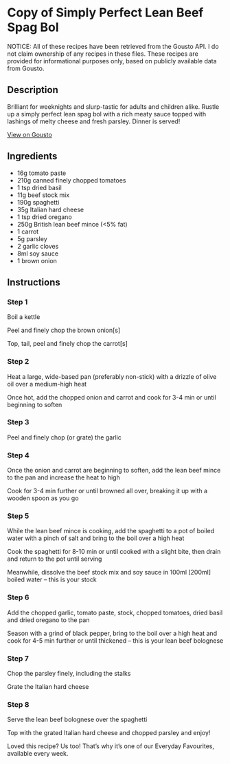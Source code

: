 # Copy of Simply Perfect Lean Beef Spag Bol 

NOTICE: All of these recipes have been retrieved from the Gousto API. I do not claim ownership of any recipes in these files. These recipes are provided for informational purposes only, based on publicly available data from Gousto.

## Description

Brilliant for weeknights and slurp-tastic for adults and children alike. Rustle up a simply perfect lean spag bol with a rich meaty sauce topped with lashings of melty cheese and fresh parsley. Dinner is served!

[View on Gousto](https://www.gousto.co.uk/recipes/cookbook/copy-of-simply-perfect-lean-beef-spag-bol)

## Ingredients

- 16g tomato paste
- 210g canned finely chopped tomatoes
- 1 tsp dried basil
- 11g beef stock mix
- 190g spaghetti
- 35g Italian hard cheese
- 1 tsp dried oregano
- 250g British lean beef mince (<5% fat)
- 1 carrot
- 5g parsley
- 2 garlic cloves
- 8ml soy sauce
- 1 brown onion

## Instructions


### Step 1

Boil a kettle

Peel and finely chop the brown onion<span class="text-danger">[s]</span>

Top, tail, peel and finely chop the carrot<span class="text-danger">[s]</span>


### Step 2

Heat a large, wide-based pan (preferably non-stick) with a drizzle of olive oil over a medium-high heat

Once hot, add the chopped onion and carrot and cook for 3-4 min or until beginning to soften


### Step 3

Peel and finely chop (or grate) the garlic


### Step 4

Once the onion and carrot are beginning to soften, add the lean beef mince to the pan and increase the heat to high

Cook for 3-4 min further or until browned all over, breaking it up with a wooden spoon as you go


### Step 5

While the lean beef mince is cooking, add the spaghetti to a pot of boiled water with a pinch of salt and bring to the boil over a high heat

Cook the spaghetti for 8-10 min or until cooked with a slight bite, then drain and return to the pot until serving

Meanwhile, dissolve the beef stock mix and soy sauce in 100ml <span class="text-danger">[200ml]</span> boiled water – this is your stock


### Step 6

Add the chopped garlic, tomato paste, stock, chopped tomatoes, dried basil and dried oregano to the pan

Season with a grind of black pepper, bring to the boil over a high heat and cook for 4-5 min further or until thickened – this is your lean beef bolognese


### Step 7

Chop the parsley finely, including the stalks

Grate the Italian hard cheese

### Step 8

Serve the lean beef bolognese over the spaghetti

Top with the grated Italian hard cheese and chopped parsley and enjoy!

<span class="text-danger">Loved this recipe? Us too! That’s why it’s one of our Everyday Favourites, available every week.</span>

